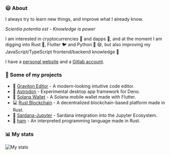 ### 😃 About

I always try to learn new things, and improve what I already know. 

_Scientia potentia est_ - _Knowledge is power_

I am interested in cryptocurrencies 💱 and dapps 🧾, and at the moment I am digging into Rust 🦀, Flutter 🐦 and Python 🐍 😄, but also improving my JavaScript/TypeScript frontend/backend knowledge 💪

I have a [personal website](https://mespin.vercel.app/) and a [Gitlab account](https://gitlab.com/marc2332).

### 💼 Some of my projects
* 🚀 [Graviton Editor](https://github.com/Graviton-Code-Editor/Graviton-App) - A modern-looking intuitive code editor.
* 🦕 [Astrodon](https://github.com/astrodon/astrodon) - Experimental desktop app framework for Deno.
* 💸 [Solana Wallet](https://github.com/marc2332/solana-mobile-wallet) - A Solana mobile wallet made with Flutter.
* 💻 [Rust Blockchain](https://github.com/marc2332/rust_blockchain) - A decentralized blockchain-based platform made in Rust.
* 💃  [Sardana-Jupyter](https://github.com/sardana-org/sardana-jupyter) - Sardana integration into the Jupyter Ecosystem.
* 🧪 [ham](https://github.com/marc2332/ham) - An interpreted programming language made in Rust.

### 📊 My stats 

![My stats](https://github-readme-stats.vercel.app/api?username=marc2332&show_icons=true)
